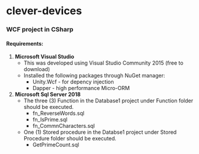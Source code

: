 # clever-devices
### WCF project in CSharp

#### Requirements:
1. **Microsoft Visual Studio**
   * This was developed using Visual Studio Community 2015 (free to download)
   * Installed the following packages through NuGet manager:
     * Unity.Wcf - for depency injection
     * Dapper - high performance Micro-ORM
2. **Microsoft Sql Server 2018**
   * The three (3) Function in the Database1 project under Function folder should be executed.
     * fn_ReverseWords.sql
     * fn_IsPrime.sql
     * fn_CommnCharacters.sql
   * One (1) Stored procedure in the Databse1 project under Stored Procedure folder should be executed.
     * GetPrimeCount.sql
